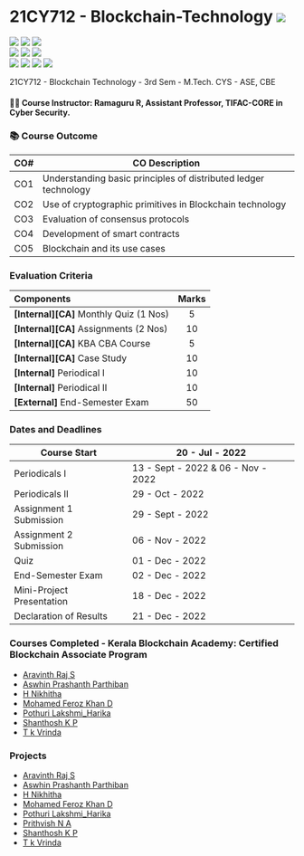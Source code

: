 # 21CY712 - Blockchain-Technology ![](https://img.shields.io/badge/-Completed-brightgreen)
![](https://img.shields.io/badge/Batch-21CYS-lightgreen) ![](https://img.shields.io/badge/PG-blue) ![](https://img.shields.io/badge/Subject-Blockchain-blue) <br/>
![](https://img.shields.io/badge/Lecture-3-orange) ![](https://img.shields.io/badge/Practical-3-orange)  ![](https://img.shields.io/badge/Credits-3-orange) <br/>
![](https://img.shields.io/badge/Students-8-blue) ![](https://img.shields.io/badge/Course_Outcome_Attainment-TBD-blue) ![](https://img.shields.io/badge/Average_Marks-TBD-blue) ![](https://img.shields.io/badge/Course_Feedback-TBD-blue) 

21CY712  - Blockchain Technology - 3rd Sem - M.Tech. CYS - ASE, CBE

#### :teacher: Course Instructor:  Ramaguru R, Assistant Professor, TIFAC-CORE in Cyber Security.

### :books: Course Outcome

| CO#  | CO Description |
|------|----------------|
| CO1 | Understanding basic principles of distributed ledger technology |
| CO2 | Use of cryptographic primitives in Blockchain technology |
| CO3 | Evaluation of consensus protocols |
| CO4 | Development of smart contracts |
| CO5 | Blockchain and its use cases | 

### Evaluation Criteria

| Components | Marks |
|:----------|:-----:|
| **[Internal][CA]** Monthly Quiz (1 Nos) | 5 |
| **[Internal][CA]** Assignments (2 Nos) | 10 |
| **[Internal][CA]** KBA CBA Course | 5 |
| **[Internal][CA]** Case Study | 10 |
| **[Internal]** Periodical I | 10 |
| **[Internal]** Periodical II | 10 |
| **[External]** End-Semester Exam | 50 |

### Dates and Deadlines

| Course Start | 20 - Jul - 2022 |
|--------------|-----------------|
| Periodicals I | 13 - Sept - 2022 & 06 - Nov - 2022 |
| Periodicals II | 29 - Oct - 2022 |
| Assignment 1 Submission | 29 - Sept - 2022 |
| Assignment 2 Submission | 06 - Nov - 2022 |
| Quiz | 01 - Dec - 2022 |
| End-Semester Exam | 02 - Dec - 2022 |
| Mini-Project Presentation | 18 - Dec - 2022 |
| Declaration of Results | 21 - Dec - 2022 |

### Courses Completed - Kerala Blockchain Academy: Certified Blockchain Associate Program
- [Aravinth Raj S](https://verify.kba.ai/view/IIITMK-KBA-CBA-OL-21283)
- [Aswhin Prashanth Parthiban](https://verify.kba.ai/view/IIITMK-KBA-CBA-OL-21325) 
- [H Nikhitha](https://verify.kba.ai/view/IIITMK-KBA-CBA-OL-21301)
- [Mohamed Feroz Khan D](https://verify.kba.ai/view/IIITMK-KBA-CBA-OL-21299)
- [Pothuri Lakshmi_Harika](https://verify.kba.ai/view/IIITMK-KBA-CBA-OL-21405)
- [Shanthosh K P](https://verify.kba.ai/view/IIITMK-KBA-CBA-OL-21297)
- [T k Vrinda](https://verify.kba.ai/view/IIITMK-KBA-CBA-OL-21407)

### Projects

- [Aravinth Raj S](https://amrita-tifac-cyber-blockchain.github.io/Challenges-in-Integrating-IoT-based-Health-Care-System-with-Blockchain/)
- [Aswhin Prashanth Parthiban]() 
- [H Nikhitha]()
- [Mohamed Feroz Khan D]()
- [Pothuri Lakshmi_Harika]()
- [Prithvish N A]()
- [Shanthosh K P](https://amrita-tifac-cyber-blockchain.github.io/Aircraft-Inventory-System/)
- [T k Vrinda](https://amrita-tifac-cyber-blockchain.github.io/Climate-Alert-System/)


